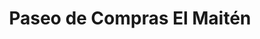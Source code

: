 ---
title: "Paseo de Compras El Maitén"
url: /san-martin-de-los-andes/paseo-de-compras-el-maiten/
shop: centro comercial
---